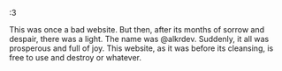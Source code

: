 :3

This was once a bad website. But then, after its months of sorrow and despair, there was a light. The name was @alkrdev. Suddenly, it all was prosperous and full of joy. This website, as it was before its cleansing, is free to use and destroy or whatever.
